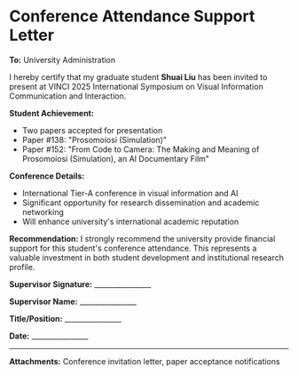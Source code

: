 # Conference Attendance Support Letter

**To:** University Administration

I hereby certify that my graduate student **Shuai Liu** has been invited to present at VINCI 2025 International Symposium on Visual Information Communication and Interaction.

**Student Achievement:**
- Two papers accepted for presentation
- Paper #138: "Prosomoíosi (Simulation)"  
- Paper #152: "From Code to Camera: The Making and Meaning of Prosomoíosi (Simulation), an AI Documentary Film"

**Conference Details:**
- International Tier-A conference in visual information and AI
- Significant opportunity for research dissemination and academic networking
- Will enhance university's international academic reputation

**Recommendation:**
I strongly recommend the university provide financial support for this student's conference attendance. This represents a valuable investment in both student development and institutional research profile.

**Supervisor Signature:** ________________

**Supervisor Name:** ________________

**Title/Position:** ________________

**Date:** ________________

---
**Attachments:** Conference invitation letter, paper acceptance notifications
